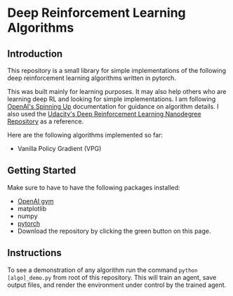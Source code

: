 # Deep Reinforcement Learning Algorithms

## Introduction

This repository is a small library for simple implementations of the following deep reinforcement learning algorithms written in pytorch.

This was built mainly for learning purposes. It may also help others who are learning deep RL and looking for simple implementations. I am following [OpenAI's Spinning Up](https://spinningup.openai.com/en/latest/index.html) documentation for guidance on algorithm details. I also used the [Udacity's Deep Reinforcement Learning Nanodegree Repository](https://github.com/udacity/deep-reinforcement-learning) as a reference.

Here are the following algorithms implemented so far:
- Vanilla Policy Gradient (VPG)

<!-- - Trust Region Policy Optimization (TRPO)
- Proximal Policy Optimization (PPO)
- Deep Deterministic Policy Gradient (DDPG)
- Twin Delayed DDPG 
- Soft Actor-Critic -->

## Getting Started

Make sure to have to have the following packages installed:
- [OpenAI gym](https://github.com/openai/gym)
- matplotlib
- numpy
- [pytorch](https://github.com/pytorch/pytorch)
- Download the repository by clicking the green button on this page. 

## Instructions

To see a demonstration of any algorithm run the command `python [algo]_demo.py` from root of this repository. This will train an agent, save output files, and render the environment under control by the trained agent.


